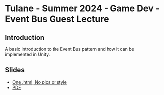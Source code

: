 # Tulane - Summer 2024 - Game Dev - Event Bus Guest Lecture

## Introduction

A basic introduction to the Event Bus pattern and how it can be implemented in Unity.

## Slides

- [One .html, No pics or style](https://github.etdofresh.com/Tulane2024_GameDev_EventBus)
- [PDF](https://github.etdofresh.com/Tulane2024_GameDev_EventBus/EventBus.pdf)